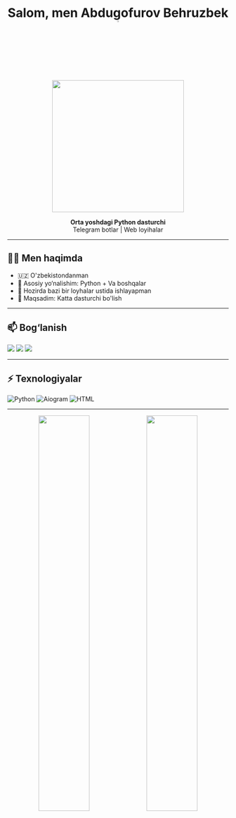 <h1 align="center">Salom, men Abdugofurov Behruzbek <img src="https://media.giphy.com/media/hvRJCLFzcasrR4ia7z/giphy.gif" width="3%"> </h1>

<p align="center">
  <img src="https://media.giphy.com/media/qgQUggAC3Pfv687qPC/giphy.gif" width="300"/>
</p>

<p align="center">
  <b>Orta yoshdagi Python dasturchi</b> <br>
  Telegram botlar | Web loyihalar 
</p>

---

## 🧑‍💻 Men haqimda

- 🇺🇿 O'zbekistondanman
- 💼 Asosiy yo‘nalishim: Python + Va boshqalar
- 🔭 Hozirda bazi bir loyhalar ustida ishlayapman
- 🎯 Maqsadim: Katta dasturchi bo'lish

---
## 📫 Bog‘lanish

<p>
  <a href="mailto:youremail@example.com"><img src="https://img.shields.io/badge/email-grey?style=for-the-badge&logo=gmail&logoColor=white" /></a>
  <a href="https://t.me/behruzbek_75"><img src="https://img.shields.io/badge/Telegram-2CA5E0?style=for-the-badge&logo=telegram&logoColor=white" /></a>
  <a href="https://github.com/youngprogrammist"><img src="https://img.shields.io/badge/GitHub-100000?style=for-the-badge&logo=github&logoColor=white" /></a>
</p>

---

## ⚡ Texnologiyalar

![Python](https://img.shields.io/badge/Python-3776AB?style=flat&logo=python&logoColor=white)
![Aiogram](https://img.shields.io/badge/Aiogram-2196F3?style=flat&logo=telegram&logoColor=white)
![HTML](https://img.shields.io/badge/HTML5-e34c26?style=flat&logo=html5&logoColor=white)

---

<p align="center">
  <img src="https://github-readme-stats.vercel.app/api?username=youngprogrammist&show_icons=true&theme=tokyonight" width="48%"/>
  <img src="https://github-readme-streak-stats.herokuapp.com/?user=youngprogrammist&theme=tokyonight" width="48%"/>
</p>
